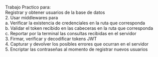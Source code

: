 Trabajo Practico para: </br>
Registrar y obtener usuarios de la base de datos </br> 
2. Usar middlewares para </br>
a. Verificar la existencia de credenciales en la ruta que corresponda </br>
b. Validar el token recibido en las cabeceras en la ruta que corresponda </br>
c. Reportar por la terminal las consultas recibidas en el servidor </br>
3. Firmar, verificar y decodificar tokens JWT </br>
4. Capturar y devolver los posibles errores que ocurran en el servidor </br> 
5. Encriptar las contraseñas al momento de registrar nuevos usuarios 

